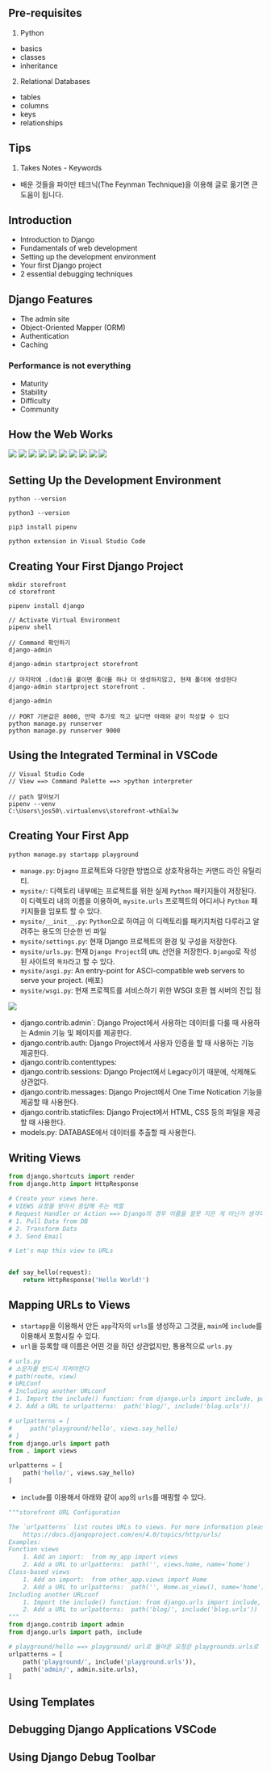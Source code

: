## Pre-requisites
1. Python
- basics
- classes
- inheritance

2. Relational Databases
- tables
- columns
- keys
- relationships

## Tips
1. Takes Notes - Keywords
- 배운 것들을 파이만 테크닉(The Feynman Technique)을 이용해 글로 옮기면 큰 도움이 됩니다.

## Introduction
- Introduction to Django
- Fundamentals of web development
- Setting up the development environment
- Your first Django project
- 2 essential debugging techniques

## Django Features
- The admin site
- Object-Oriented Mapper (ORM)
- Authentication
- Caching

### Performance is not everything
- Maturity
- Stability
- Difficulty
- Community
  
## How the Web Works
<img src="https://cdn-images-1.medium.com/max/800/1*WUG1l-FB2PYLapnUV16Epg.png" />
<img src="https://cdn-images-1.medium.com/max/800/1*HmvvzP4Tj7O67oc-2HLo4g.png"/>
<img src="https://cdn-images-1.medium.com/max/800/1*hHrq6eFZj6n0rcwfdJBfNg.png"/>
<img src="https://cdn-images-1.medium.com/max/800/1*6wJ7B8YSRP0p09Kahs96Kg.png" />
<img src="https://cdn-images-1.medium.com/max/800/1*Dk2omhcBgyRZ4aADrw2ubA.png" />
<img src="https://cdn-images-1.medium.com/max/800/1*DaQ_UCDXVS34n4-heRSp0A.png" />
<img src="https://cdn-images-1.medium.com/max/800/1*iAYvRJ5LoKaUbZ-zBHtVIg.png" />
<img src="https://cdn-images-1.medium.com/max/800/1*pkWREECmJwqDTdj5gMDo7Q.png" />
<img src="https://cdn-images-1.medium.com/max/800/1*TPcqJ9dQqUovQvLDLS_Hpg.png" />
<img src="https://cdn-images-1.medium.com/max/800/1*s0qyNAysGt7KpQluDN0e1Q.png" />

## Setting Up the Development Environment
```linux
python --version

python3 --version

pip3 install pipenv

python extension in Visual Studio Code
```

## Creating Your First Django Project
```linux
mkdir storefront
cd storefront

pipenv install django

// Activate Virtual Environment
pipenv shell

// Command 확인하기
django-admin

django-admin startproject storefront

// 마지막에 .(dot)을 붙이면 폴더를 하나 더 생성하지않고, 현재 폴더에 생성한다
django-admin startproject storefront .

django-admin

// PORT 기본값은 8000, 만약 추가로 적고 싶다면 아래와 같이 작성할 수 있다
python manage.py runserver 
python manage.py runserver 9000
```

## Using the Integrated Terminal in VSCode
```linux
// Visual Studio Code
// View ==> Command Palette ==> >python interpreter

// path 알아보기
pipenv --venv
C:\Users\jos50\.virtualenvs\storefront-wthEal3w
```
## Creating Your First App
```linux
python manage.py startapp playground
```

- `manage.py`: `Djagno` 프로젝트와 다양한 방법으로 상호작용하는 커맨드 라인 유틸리티. 
- `mysite/`: 디렉토리 내부에는 프로젝트를 위한 실제 `Python` 패키지들이 저장된다. 이 디렉토리 내의 이름을 이용하여, `mysite.urls` 프로젝트의 어디서나 `Python` 패키지들을 임포트 할 수 있다.
- `mysite/__init__.py`: `Python`으로 하여금 이 디렉토리를 패키지처럼 다루라고 알려주는 용도의 단순한 빈 파일
- `mysite/settings.py`: 현재 Django 프로젝트의 환경 및 구성을 저장한다. 
- `mysite/urls.py`: 현재 `Django Project`의 `URL` 선언을 저장한다. `Django`로 작성된 사이트의 `목차`라고 할 수 있다.
- `mysite/asgi.py`: An entry-point for ASCI-compatible web servers to serve your project. (배포)
- `mysite/wsgi.py`: 현재 프로젝트를 서비스하기 위한 WSGI 호환 웹 서버의 진입 점

<img src="https://cdn-images-1.medium.com/max/800/1*h7mPX0MexbMKcyKdQ5yaHg.png" />

- django.contrib.admin`: Django Project에서 사용하는 데이터를 다룰 때 사용하는 Admin 기능 및 페이지를 제공한다.
- django.contrib.auth: Django Project에서 사용자 인증을 할 때 사용하는 기능 제공한다.
- django.contrib.contenttypes: 
- django.contrib.sessions: Django Project에서 Legacy이기 때문에, 삭제해도 상관없다.
- django.contrib.messages: Django Project에서 One Time Notication 기능을 제공할 때 사용한다.
- django.contrib.staticfiles: Django Project에서 HTML, CSS 등의 파일을 제공할 때 사용한다.
- models.py: DATABASE에서 데이터를 추출할 때 사용한다.

## Writing Views
```python
from django.shortcuts import render
from django.http import HttpResponse

# Create your views here.
# VIEWS 요청을 받아서 응답해 주는 역할
# Request Handler or Action ==> Django의 경우 이름을 잘못 지은 게 아닌가 생각이 든다.
# 1. Pull Data from DB
# 2. Transform Data
# 3. Send Email

# Let's map this view to URLs


def say_hello(request):
    return HttpResponse('Hello World!')
```

## Mapping URLs to Views
- `startapp`을 이용해서 만든 `app`각자의 `urls`를 생성하고 그것을, `main`에 `include`를 이용해서 포함시킬 수 있다.
- `url`을 등록할 때 이름은 어떤 것을 하던 상관없지만, 통용적으로 `urls.py`
```python
# urls.py
# 소문자를 반드시 지켜야한다
# path(route, view)
# URLConf
# Including another URLconf
# 1. Import the include() function: from django.urls import include, path
# 2. Add a URL to urlpatterns:  path('blog/', include('blog.urls'))

# urlpatterns = [
#     path('playground/hello', views.say_hello)
# ]
from django.urls import path
from . import views

urlpatterns = [
    path('hello/', views.say_hello)
]

```
- `include`를 이용해서 아래와 같이 `app`의 `urls`를 매핑할 수 있다.
```python
"""storefront URL Configuration

The `urlpatterns` list routes URLs to views. For more information please see:
    https://docs.djangoproject.com/en/4.0/topics/http/urls/
Examples:
Function views
    1. Add an import:  from my_app import views
    2. Add a URL to urlpatterns:  path('', views.home, name='home')
Class-based views
    1. Add an import:  from other_app.views import Home
    2. Add a URL to urlpatterns:  path('', Home.as_view(), name='home')
Including another URLconf
    1. Import the include() function: from django.urls import include, path
    2. Add a URL to urlpatterns:  path('blog/', include('blog.urls'))
"""
from django.contrib import admin
from django.urls import path, include

# playground/hello ==> playground/ url로 들어온 요청은 playgrounds.urls로 전달한다
urlpatterns = [
    path('playground/', include('playground.urls')),
    path('admin/', admin.site.urls),
]

```

## Using Templates


## Debugging Django Applications VSCode

## Using Django Debug Toolbar
